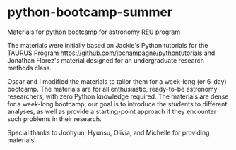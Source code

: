 # python-bootcamp-summer
Materials for python bootcamp for astronomy REU program

The materials were initially based on Jackie's Python tutorials for the TAURUS Program https://github.com/jbchampagne/pythontutorials and Jonathan Florez's material designed for an undergraduate research methods class.

Oscar and I modified the materials to tailor them for a week-long (or 6-day) bootcamp. The materials are for all enthusiastic, ready-to-be astronomy researchers, with zero Python knowledge required. The materials are dense for a week-long bootcamp; our goal is to introduce the students to different analyses, as well as provide a starting-point approach if they encounter such problems in their research.

Special thanks to Joohyun, Hyunsu, Olivia, and Michelle for providing materials!

